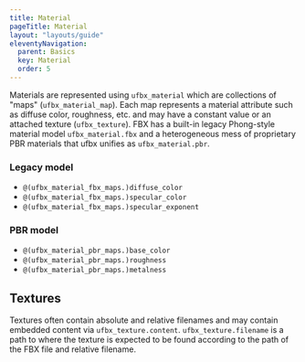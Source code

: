 ```yaml
---
title: Material
pageTitle: Material
layout: "layouts/guide"
eleventyNavigation:
  parent: Basics
  key: Material
  order: 5
---
```


Materials are represented using `ufbx_material` which are collections of "maps" (`ufbx_material_map`).
Each map represents a material attribute such as diffuse color, roughness, etc. and may have a constant
value or an attached texture (`ufbx_texture`). FBX has a built-in legacy Phong-style material model `ufbx_material.fbx` and
a heterogeneous mess of proprietary PBR materials that ufbx unifies as `ufbx_material.pbr`.

### Legacy model

- `@(ufbx_material_fbx_maps.)diffuse_color`
- `@(ufbx_material_fbx_maps.)specular_color`
- `@(ufbx_material_fbx_maps.)specular_exponent`

### PBR model

- `@(ufbx_material_pbr_maps.)base_color`
- `@(ufbx_material_pbr_maps.)roughness`
- `@(ufbx_material_pbr_maps.)metalness`

## Textures

Textures often contain absolute and relative filenames and may contain embedded content via `ufbx_texture.content`.
`ufbx_texture.filename` is a path to where the texture is expected to be found according to the path of the FBX file
and relative filename.
